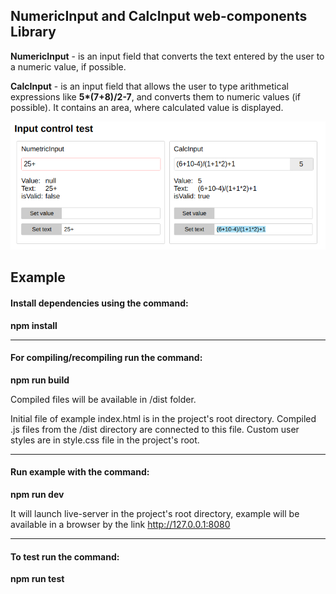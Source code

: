## NumericInput and CalcInput web-components Library

**NumericInput** - is an input field that converts the text entered by the user to a numeric value, if possible.

**CalcInput** - is an input field that allows the user to type arithmetical expressions like <b>5*(7+8)/2-7</b>, and converts them to numeric values (if possible). It contains an area, where calculated value is displayed.

![Input control test](num-calc-input.jpg?raw=true)

## Example

#### Install dependencies using the command: 

**npm install**

---

#### For compiling/recompiling run the command:

**npm run build**

Compiled files will be available in /dist folder.

Initial file of example index.html is in the project's root directory. Compiled .js files from the /dist directory are connected to this file.
Custom user styles are in style.css file in the project's root.

---

#### Run example with the command:

**npm run dev**

It will launch live-server in the project's root directory, example will be available in a browser by the link http://127.0.0.1:8080

---

#### To test run the command:

**npm run test**
